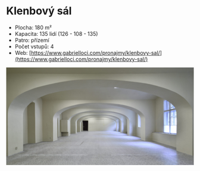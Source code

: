 # Klenbový sál

* Plocha: 180 m²
* Kapacita: 135 lidí (126 - 108 - 135)
* Patro: přízemí
* Počet vstupů: 4
* Web: [https://www.gabrielloci.com/pronajmy/klenbovy-sal/](https://www.gabrielloci.com/pronajmy/klenbovy-sal/)

![](<../../../../.gitbook/assets/gabriel-loci-klenbovy-sal (1).jpeg>)
